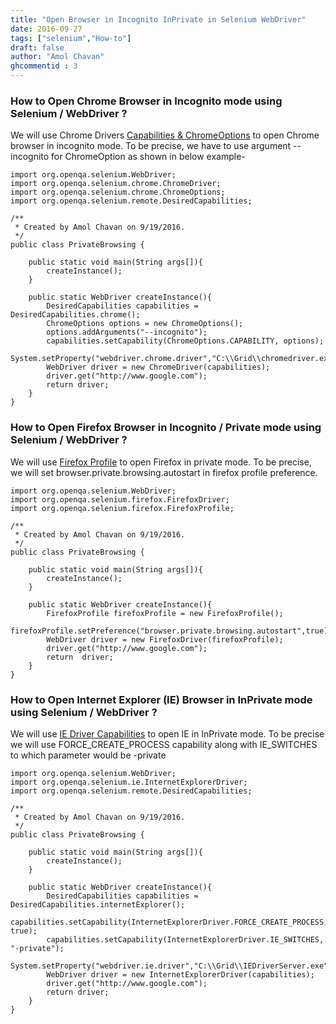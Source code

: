 ```yaml
---
title: "Open Browser in Incognito InPrivate in Selenium WebDriver"
date: 2016-09-27
tags: ["selenium","How-to"]
draft: false
author: "Amol Chavan"
ghcommentid : 3
---
```


### How to Open Chrome Browser in Incognito mode using Selenium / WebDriver ?

We will use Chrome Drivers [Capabilities & ChromeOptions](https://sites.google.com/a/chromium.org/chromedriver/capabilities) to open Chrome browser in incognito mode. To be precise, we have to use argument --incognito for ChromeOption as shown in below example-

    import org.openqa.selenium.WebDriver;
    import org.openqa.selenium.chrome.ChromeDriver;
    import org.openqa.selenium.chrome.ChromeOptions;
    import org.openqa.selenium.remote.DesiredCapabilities;
    
    /**
     * Created by Amol Chavan on 9/19/2016.
     */
    public class PrivateBrowsing {
    
        public static void main(String args[]){
            createInstance();
        }
    
        public static WebDriver createInstance(){
            DesiredCapabilities capabilities = DesiredCapabilities.chrome();
            ChromeOptions options = new ChromeOptions();
            options.addArguments("--incognito");
            capabilities.setCapability(ChromeOptions.CAPABILITY, options);
            System.setProperty("webdriver.chrome.driver","C:\\Grid\\chromedriver.exe");
            WebDriver driver = new ChromeDriver(capabilities);
            driver.get("http://www.google.com");
            return driver;
        }
    }

### How to Open Firefox Browser in Incognito / Private mode using Selenium / WebDriver ?

We will use [Firefox Profile](https://seleniumhq.github.io/selenium/docs/api/java/org/openqa/selenium/firefox/FirefoxProfile.html) to open Firefox in private mode. To be precise, we will set browser.private.browsing.autostart in firefox profile preference.

    import org.openqa.selenium.WebDriver;
    import org.openqa.selenium.firefox.FirefoxDriver;
    import org.openqa.selenium.firefox.FirefoxProfile;
    
    /**
     * Created by Amol Chavan on 9/19/2016.
     */
    public class PrivateBrowsing {
    
        public static void main(String args[]){
            createInstance();
        }
    
        public static WebDriver createInstance(){
            FirefoxProfile firefoxProfile = new FirefoxProfile();
            firefoxProfile.setPreference("browser.private.browsing.autostart",true);
            WebDriver driver = new FirefoxDriver(firefoxProfile);
            driver.get("http://www.google.com");
            return  driver;
        }
    }

### How to Open Internet Explorer (IE) Browser in InPrivate mode using Selenium / WebDriver ?

We will use [IE Driver Capabilities](https://seleniumhq.github.io/selenium/docs/api/java/org/openqa/selenium/ie/InternetExplorerDriver.html) to open IE in InPrivate mode. To be precise we will use FORCE_CREATE_PROCESS capability along with IE_SWITCHES to which parameter would be -private

    import org.openqa.selenium.WebDriver;
    import org.openqa.selenium.ie.InternetExplorerDriver;
    import org.openqa.selenium.remote.DesiredCapabilities;
    
    /**
     * Created by Amol Chavan on 9/19/2016.
     */
    public class PrivateBrowsing {
    
        public static void main(String args[]){
            createInstance();
        }
    
        public static WebDriver createInstance(){
            DesiredCapabilities capabilities = DesiredCapabilities.internetExplorer();
            capabilities.setCapability(InternetExplorerDriver.FORCE_CREATE_PROCESS, true);
            capabilities.setCapability(InternetExplorerDriver.IE_SWITCHES, "-private");
            System.setProperty("webdriver.ie.driver","C:\\Grid\\IEDriverServer.exe");
            WebDriver driver = new InternetExplorerDriver(capabilities);
            driver.get("http://www.google.com");
            return driver;
        }
    }
